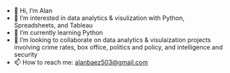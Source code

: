 - 👋 Hi, I’m Alan
- 👀 I’m interested in data analytics & visulization with Python, Spreadsheets, and Tableau
- 🌱 I’m currently learning Python
- 💞️ I’m looking to collaborate on data analytics & visulaization projects involving crime rates, box office, politics and policy, and intelligence and security
- 📫 How to reach me: alanbaez503@gmail.com

<!---
alan3051/alan3051 is a ✨ special ✨ repository because its `README.md` (this file) appears on your GitHub profile.
You can click the Preview link to take a look at your changes.
--->
